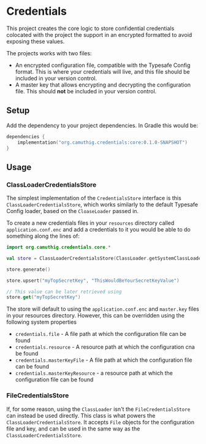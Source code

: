 # Credentials

This project creates the core logic to store confidential credentials colocated with the project the support in an
encrypted formatted to avoid exposing these values.

The projects works with two files:

* An encrypted configuration file, compatible with the Typesafe Config format. This is where your credentials will live,
and this file should be included in your version control.
* A master key that allows encrypting and decrypting the configuration file. This should **not** be included in your
version control.

## Setup

Add the dependency to your project dependencies. In Gradle this would be:

```kotlin
dependencies {
    implementation("org.camuthig.credentials:core:0.1.0-SNAPSHOT")
}
```

## Usage

### ClassLoaderCredentialsStore
The simplest implementation of the `CredentialsStore` interface is this `ClassLoaderCredentialsStore`, which works
similarly to the default Typesafe Config loader, based on the `CloaseLoader` passed in.

To create a new credentials files in your `resources` directory called `application.conf.enc` and add a credentials to
it you would be able to do something along the lines of:

```kotlin
import org.camuthig.credentials.core.*

val store = ClassLoaderCredentialsStore(ClassLoader.getSystemClassLoader())

store.generate()

store.upsert("myTopSecretKey", "ThisWouldBeYourSecretKeyValue")

// This value can be later retrieved using
store.get("myTopSecretKey")
```

The store will default to using the `application.conf.enc` and `master.key` files in your resources directory. However,
this can be overridden using the following system properties

* `credentials.file` - A file path at which the configuration file can be found
* `credentials.resource` - A resource path at which the configuration cna be found
* `credentials.masterKeyFile` - A file path at which the configuration file can be found
* `credentials.masterKeyResource` - a resource path at which the configuration file can be found

### FileCredentialsStore

If, for some reason, using the `ClassLoader` isn't the `FileCredentialsStore` can instead be used directly. This class
is what powers the `ClassLoaderCredentialsStore`. It accepts `File` objects for the configuration file and key, and
can be used in the same way as the `ClassLoaderCredentialsStore`.
